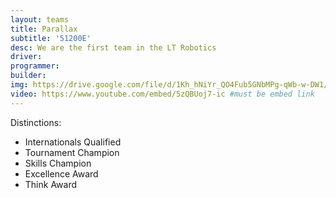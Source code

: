 ```yaml
---
layout: teams
title: Parallax
subtitle: '51200E'
desc: We are the first team in the LT Robotics
driver:
programmer:
builder:
img: https://drive.google.com/file/d/1Kh_hNiYr_QO4Fub5GNbMPg-qWb-w-DW1/view?usp=sharing #
video: https://www.youtube.com/embed/5zQBUoj7-ic #must be embed link
---
```

Distinctions:
- Internationals Qualified
- Tournament Champion
- Skills Champion
- Excellence Award
- Think Award
